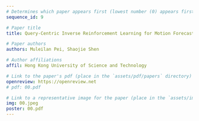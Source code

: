 ```yaml
---
# Determines which paper appears first (lowest number (0) appears first)
sequence_id: 9

# Paper title
title: Query-Centric Inverse Reinforcement Learning for Motion Forecasting in Autonomous Driving

# Paper authors
authors: Muleilan Pei, Shaojie Shen

# Author affiliations
affil: Hong Kong University of Science and Technology

# Link to the paper's pdf (place in the `assets/pdf/papers` directory)
openreview: https://openreview.net
# pdf: 00.pdf

# Link to a representative image for the paper (place in the `assets/img/papers` directory)
img: 00.jpeg
poster: 00.pdf
---
```

